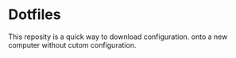 # Dotfiles

This reposity is a quick way to download configuration. onto a new computer without cutom configuration.
